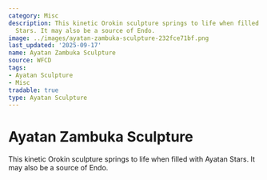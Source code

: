 ```yaml
---
category: Misc
description: This kinetic Orokin sculpture springs to life when filled with Ayatan
  Stars. It may also be a source of Endo.
image: ../images/ayatan-zambuka-sculpture-232fce71bf.png
last_updated: '2025-09-17'
name: Ayatan Zambuka Sculpture
source: WFCD
tags:
- Ayatan Sculpture
- Misc
tradable: true
type: Ayatan Sculpture
---
```


# Ayatan Zambuka Sculpture

This kinetic Orokin sculpture springs to life when filled with Ayatan Stars. It may also be a source of Endo.

